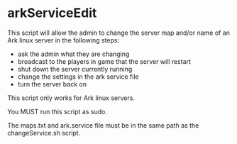# arkServiceEdit

This script will allow the admin to change the server map and/or name of an Ark linux server in the following steps: 
- ask the admin what they are changing
- broadcast to the players in game that the server will restart
- shut down the server currently running
- change the settings in the ark service file
- turn the server back on

This script only works for Ark linux servers.

You MUST run this script as sudo.

The maps.txt and ark.service file must be in the same path as the changeService.sh script.
